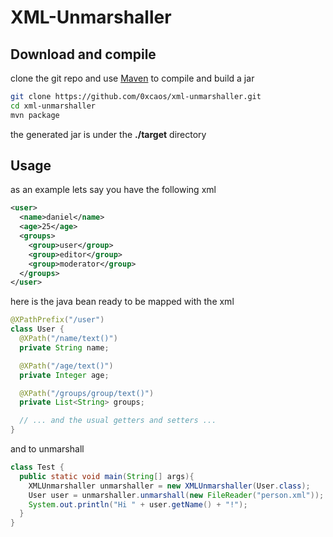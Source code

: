 XML-Unmarshaller
================

Download and compile
-------
clone the git repo and use [Maven](http://maven.apache.org/ "Maven") to compile and build a jar
```bash
git clone https://github.com/0xcaos/xml-unmarshaller.git
cd xml-unmarshaller
mvn package
```
the generated jar is under the **./target** directory

Usage
-----
as an example lets say you have the following xml
```xml
<user>
  <name>daniel</name>
  <age>25</age>
  <groups>
    <group>user</group>
    <group>editor</group>
    <group>moderator</group>
  </groups>
</user>
```
here is the java bean ready to be mapped with the xml

```java
@XPathPrefix("/user")
class User {
  @XPath("/name/text()")
  private String name;

  @XPath("/age/text()")
  private Integer age;

  @XPath("/groups/group/text()")
  private List<String> groups;

  // ... and the usual getters and setters ...
}
```

and to unmarshall

```java
class Test {
  public static void main(String[] args){
    XMLUnmarshaller unmarshaller = new XMLUnmarshaller(User.class);
    User user = unmarshaller.unmarshall(new FileReader("person.xml"));
    System.out.println("Hi " + user.getName() + "!");
  }
}
```
